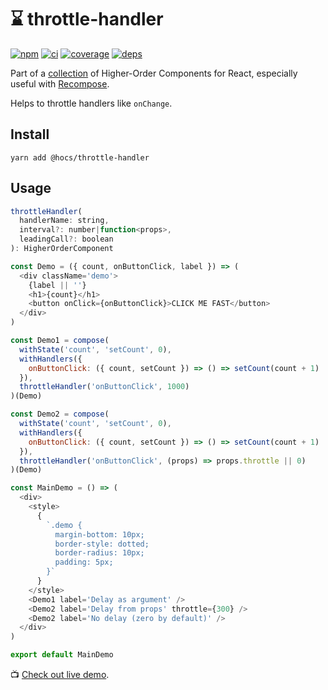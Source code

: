 # :hourglass: throttle-handler

[![npm](https://img.shields.io/npm/v/@hocs/throttle-handler.svg?style=flat-square)](https://www.npmjs.com/package/@hocs/throttle-handler) [![ci](https://img.shields.io/travis/deepsweet/hocs/master.svg?style=flat-square)](https://travis-ci.org/deepsweet/hocs) [![coverage](https://img.shields.io/codecov/c/github/deepsweet/hocs/master.svg?style=flat-square)](https://codecov.io/github/deepsweet/hocs) [![deps](https://david-dm.org/deepsweet/hocs.svg?path=packages/throttle-handler&style=flat-square)](https://david-dm.org/deepsweet/hocs?path=packages/throttle-handler)

Part of a [collection](https://github.com/deepsweet/hocs) of Higher-Order Components for React, especially useful with [Recompose](https://github.com/acdlite/recompose).

Helps to throttle handlers like `onChange`.

## Install

```
yarn add @hocs/throttle-handler
```

## Usage

```js
throttleHandler(
  handlerName: string,
  interval?: number|function<props>,
  leadingCall?: boolean
): HigherOrderComponent
```

```js
const Demo = ({ count, onButtonClick, label }) => (
  <div className='demo'>
    {label || ''}
    <h1>{count}</h1>
    <button onClick={onButtonClick}>CLICK ME FAST</button>
  </div>
)

const Demo1 = compose(
  withState('count', 'setCount', 0),
  withHandlers({
    onButtonClick: ({ count, setCount }) => () => setCount(count + 1)
  }),
  throttleHandler('onButtonClick', 1000)
)(Demo)

const Demo2 = compose(
  withState('count', 'setCount', 0),
  withHandlers({
    onButtonClick: ({ count, setCount }) => () => setCount(count + 1)
  }),
  throttleHandler('onButtonClick', (props) => props.throttle || 0)
)(Demo)

const MainDemo = () => (
  <div>
    <style>
      {
        `.demo {
          margin-bottom: 10px;
          border-style: dotted;
          border-radius: 10px;
          padding: 5px;
        }`
      }
    </style>
    <Demo1 label='Delay as argument' />
    <Demo2 label='Delay from props' throttle={300} />
    <Demo2 label='No delay (zero by default)' />
  </div>
)

export default MainDemo
```

:tv: [Check out live demo](https://codesandbox.io/s/q96856wkow).
